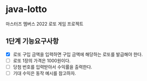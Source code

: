 # java-lotto
마스터즈 멤버스 2022 로또 게임 프로젝트

## 1단계 기능요구사항
- [x] 로또 구입 금액을 입력하면 구입 금액에 해당하는 로또를 발급해야 한다.
- [ ] 로또 1장의 가격은 1000원이다.
- [ ] 당첨 번호를 입력받아서 수익률을 출력한다.
- [ ] 기대 수익은 동작 예시를 참고하자.